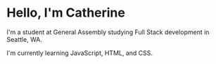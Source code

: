 

<!---
CCMatson/CCMatson is a ✨ special ✨ repository because its `README.md` (this file) appears on your GitHub profile.
You can click the Preview link to take a look at your changes.
--->
# Hello, I'm Catherine

I'm a student at General Assembly studying Full Stack development in Seattle, WA.

I'm currently learning JavaScript, HTML, and CSS. 

